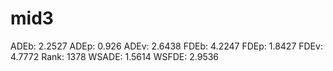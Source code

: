 # mid3

ADEb: 2.2527
ADEp: 0.926
ADEv: 2.6438
FDEb: 4.2247
FDEp: 1.8427
FDEv: 4.7772
Rank: 1378
WSADE: 1.5614
WSFDE: 2.9536